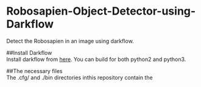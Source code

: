 # Robosapien-Object-Detector-using-Darkflow  
Detect the Robosapien in an image  using darkflow.  

##Install Darkflow  
Install darkflow from [here](https://github.com/thtrieu/darkflow). You can build for both python2 and python3.  

##The necessary files  
The .cfg/ and ./bin directories inthis repository contain the 
